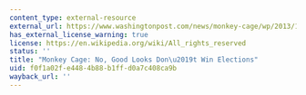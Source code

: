 ```yaml
---
content_type: external-resource
external_url: https://www.washingtonpost.com/news/monkey-cage/wp/2013/11/13/no-good-looks-dont-win-elections/?utm_term=.2d2f62778c3a
has_external_license_warning: true
license: https://en.wikipedia.org/wiki/All_rights_reserved
status: ''
title: "Monkey Cage: No, Good Looks Don\u2019t Win Elections"
uid: f0f1a02f-e448-4b88-b1ff-d0a7c408ca9b
wayback_url: ''
---
```

